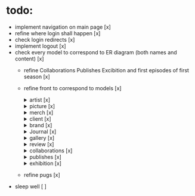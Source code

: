 # todo:

- implement navigation on main page [x]
- refine where login shall happen [x]
- check login redirects [x]
- implement logout [x]
- check every model to correspond to ER diagram (both names and content) [x]
    - refine Collaborations Publishes Excibition and first episodes of first season [x]
    - refine front to correspond to models [x]
        <details>
        <summary>artist [x]</summary>
        
        - TABLE Artist [x]
        - IdArtist [x]
        - FullNameArtist [x]
        - AgeArtist [x]
        - BriefBiography [x]
        - PhoneNumberArtist [x]
        - EmailArtist [x]
        - PasswordArtist [x]
        </details>

        <details>
        <summary>picture [x]</summary>
        
        - TABLE Pictures [x]
        - IdPicture [x]
        - NameOfPicture [x]
        - DescribtionOfPicture [x]
        - StyleOfDrawing [x]
        - YearOfDrawing [x]
        - Materials [x]
        - Price [x]
        - ConditionPictures [x]
        </details>

        <details>
        <summary>merch [x]</summary>
        
        - TABLE Merch [x]
        - IdMerch [x]
        - NameOfMerch [x]
        - TypeOfMerch  [x]
        - Price [x]
        - ConditionMerch [x]
        </details>

        <details>
        <summary>client [x]</summary>
        
        - TABLE Client [x]
        - IdClient [x]
        - FullNameClient [x]
        - AgeClient [x]
        - PasswordClient [x]
        - EmailClient [x]
        - PhoneNumberClient [x]
        </details>

        <details>
        <summary>brand [x]</summary>
        
        - TABLE Brand [x]
        - IdBrand [x]
        - NameOfCompany [x]
        - TermsOfAgreement [x]
        - TypeOfProduct [x]
        - Price [x]
        </details>

        <details>
        <summary>Journal [x]</summary>
        
        - TABLE Journal [x]
        - IdJournal [x]
        - NameOfJournal [x]
        - JournalRequerments [x]
        - JournalStake [x]
        </details>

        <details>
        <summary>gallery [x]</summary>

        - TABLE Gallery [x]
        - IdGallery [x]
        - NameOfGallery [x]
        - GalleryStake [x]
        </details>

        <details>
        <summary>review [x]</summary>

        - TABLE Review [x]
        - IdReview [x]
        - IdArtist [x]
        - IdClient [x]
        - Comment [x]
        - ALTER TABLE Review 
        -ADD FOREIGN KEY (IdArtist) REFERENCES Artist (IdArtist) ON DELETE CASCADE [x]
        - ALTER TABLE Review 
        - ADD FOREIGN KEY (IdClient) REFERENCES Client (IdClient) ON DELETE CASCADE [x]
        </details>

        <details>
        <summary>collaborations [x]</summary>

        - TABLE Collaborations [x]
        - IdCollaborations [x]
        - IdArtist [x]
        - IdIdBrand [x]
        - ALTER TABLE Collaborations 
        - ADD FOREIGN KEY (IdArtist) REFERENCES Artist (IdArtist) ON DELETE CASCADE [x]
        - ALTER TABLE Collaborations 
        - ADD FOREIGN KEY (IdBrand) REFERENCES Brand (IdBrand) ON DELETE CASCADE [x]
        </details>

        <details>
        <summary>publishes [x]</summary>

        - TABLE Publishes [x]
        - IdPublish [x]
        - IdArtist [x]
        - IdJournal  [x]
        - ALTER TABLE Publishes [x]
        - ADD FOREIGN KEY (IdArtist) REFERENCES Artist (IdArtist) ON DELETE CASCADE [x]
        - ALTER TABLE Publishes [x]
        - ADD FOREIGN KEY (IdJournal) REFERENCES Journal (IdJournal) ON DELETE CASCADE [x]
        </details>

        <details>
        <summary>exhibition [x]</summary>
        
        - TABLE Exhibition [x]
        - IdExhibition [x]
        - IdArtist [x]
        - IdGallery [x]
        - ALTER TABLE Exhibition [x]
        - ADD FOREIGN KEY (IdArtist) REFERENCES Artist (IdArtist) ON DELETE CASCADE [x]
        - ALTER TABLE Exhibition [x]
        - ADD FOREIGN KEY (IdGallery) REFERENCES Gallery (IdGallery) ON DELETE CASCADE [x]           
        </details>



    - refine pugs [x]
- sleep well [ ]

